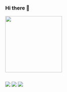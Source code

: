 ### Hi there 👋
<div>
  <a href="https://github.com/cesarbrunoms>
  <img height="180em" src="https://github-readme-stats.vercel.app/api?username=cesarbrunoms&show_icons=true&theme=dracula&include_all_commits=true&count_private=true"/>
  <img height="180em" src="https://github-readme-status.vercel.app/api/top-langs/?username=cesarbrunoms&layout=compact&langs_count=16&theme=dracula"/>
</div>

##

<div>
<a href="https://www.linkedin.com/in/cesarbrunoms" target="_blank"><img src=https://img.shields.io/badge/LinkedIn-0077B5?style=for-the-badge&logo=linkedin&logoColor=white></a>
<a href="https://www.instagram.com/cesarbrunoms"><img src=https://img.shields.io/badge/Instagram-E4405F?style=for-the-badge&logo=instagram&logoColor=white target="_blank"></a>
<a href="mailto:cesarbrunoms@gmail.com"><img src=https://img.shields.io/badge/Gmail-D14836?style=for-the-badge&logo=gmail&logoColor=white target="_blank"></a>

                                                 
</div>                                                  
                                                  
                                                  
                                                  
                                                  
                                                  
                                                  
                                                  
<!--
**cesarbrunoms/cesarbrunoms** is a ✨ _special_ ✨ repository because its `README.md` (this file) appears on your GitHub profile.

Here are some ideas to get you started:

- 🔭 I’m currently working on ...
- 🌱 I’m currently learning ...
- 👯 I’m looking to collaborate on ...
- 🤔 I’m looking for help with ...
- 💬 Ask me about ...
- 📫 How to reach me: ...
- 😄 Pronouns: ...
- ⚡ Fun fact: ...
-->
